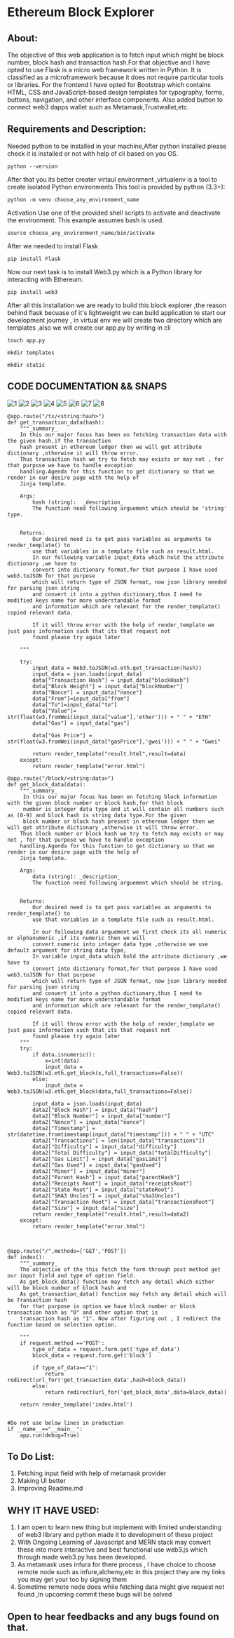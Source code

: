 # Ethereum Block Explorer

## About:  
The objective of this web application is to fetch input which might be block number, block hash and transaction hash.For that objective 
and I have opted to use Flask is a micro web framework written in Python. It is classified as a microframework because it does not require particular tools or libraries.
For the frontend I have opted for Bootstrap which contains HTML, CSS and JavaScript-based design templates for typography, forms, buttons, navigation, and other interface components.
Also added button to connect web3 dapps wallet such as Metamask,Trustwallet,etc.

## Requirements and Description:

Needed python to be installed in your machine,After python installed please check it is installed or not with help of cli based on you OS.

```
python --version 
```

After that you its better creater virtaul environment ,virtualenv is a tool to create isolated Python environments
This tool is provided by python (3.3+):
```
python -m venv choose_any_environment_name
```

Activation
Use one of the provided shell scripts to activate and deactivate the environment. This example assumes bash is used.

```
source choose_any_environment_name/bin/activate
```

After we needed to install Flask

```
pip install Flask
```

Now our next task is to install  Web3.py  which is a Python library for interacting with Ethereum.

```
pip install web3
```

After all this installation we are ready to build this block explorer ,the reason behind flask becuase of it's lightweight we can build application 
to start our development journey , in virtual env we will create two directory which are templates ,also we will create our app.py by writing in cli

```
touch app.py
```

```
mkdir templates 
```
```
mkdir static
```

## CODE DOCUMENTATION && SNAPS


![1](https://user-images.githubusercontent.com/60231189/218648915-a2ace757-4a48-427f-96e5-8860a1e8334d.png)
![2](https://user-images.githubusercontent.com/60231189/218648924-088e9642-400f-4f17-9a61-3f28e86ce566.png)
![3](https://user-images.githubusercontent.com/60231189/218648927-74549c21-d633-42f9-a906-3f08cd995dff.png)
![4](https://user-images.githubusercontent.com/60231189/218648929-208e502d-61ee-4619-9f9e-ea33ea8e581d.png)
![5](https://user-images.githubusercontent.com/60231189/218648930-66586b46-62ce-494b-b9c5-8ab7f1066e3b.png)
![6](https://user-images.githubusercontent.com/60231189/218648934-e97067e0-50e6-41da-a5fc-b01d5f5384ff.png)
![7](https://user-images.githubusercontent.com/60231189/218648940-91a825a0-6476-49ad-bd56-abfe2598189e.png)
![8](https://user-images.githubusercontent.com/60231189/218648941-1ee8d092-7645-4b24-9e21-4d6e88fcbf1d.png)


```
@app.route("/tx/<string:hash>")
def get_transaction_data(hash):
    """_summary_  
    In this our major focus has been on fetching transaction data with the given hash,if the transaction 
    hash present in ethereum ledger then we will get attribute dictionary ,otherwise it will throw error.
    Thus transaction hash we try to fetch may exists or may not , for that purpose we have to handle exception 
    handling.Agenda for this function to get dictionary so that we render in our desire page with the help of 
    Jinja template.

    Args:
        hash (string):  _description_
        The function need following arguement which should be 'string' type. 
        

    Returns:
        Our desired need is to get pass variables as arguments to render_template() to 
        use that variables in a template file such as result.html.
        In our following variable input_data which hold the attribute dictionary ,we have to 
        convert into dictionary format,for that purpose I have used web3.toJSON for that purpose 
        which will return type of JSON format, now json library needed for parsing json string 
        and convert it into a python dictionary,thus I need to modified keys name for more understandable format 
        and information which are relevant for the render_template() copied relevant data.
        
        If it will throw error with the help of render_template we just pass information such that its that request not 
        found please try again later
         
    """ 
    
    try:
        input_data = Web3.toJSON(w3.eth.get_transaction(hash))
        input_data = json.loads(input_data)
        data["Transaction Hash"] = input_data["blockHash"]
        data["Block Height"] = input_data["blockNumber"]
        data["Nonce"] = input_data["nonce"]
        data["From"]=input_data["from"]
        data["To"]=input_data["to"]
        data["Value"]= str(float(w3.fromWei(input_data["value"],'ether'))) + " " + "ETH"
        data["Gas"] = input_data["gas"]
        
        data["Gas Price"] = str(float(w3.fromWei(input_data["gasPrice"],'gwei'))) + " " + "Gwei" 
    
        return render_template("result.html",result=data)
    except:
        return render_template("error.html")
    
@app.route("/block/<string:data>")
def get_block_data(data):
    """_summary_
     In this our major focus has been on fetching block information with the given block number or block hash,for that block
     number is integer data type and it will contain all numbers such as (0-9) and block hash is string data type.For the given 
     block number or block hash present in ethereum ledger then we will get attribute dictionary ,otherwise it will throw error.
    Thus block number or block hash we try to fetch may exists or may not , for that purpose we have to handle exception 
    handling.Agenda for this function to get dictionary so that we render in our desire page with the help of 
    Jinja template.

    Args:
        data (string): _description_
        The function need following arguement which should be string. 
        

    Returns:
        Our desired need is to get pass variables as arguments to render_template() to 
        use that variables in a template file such as result.html.
        
        In our following data arguement we first check its all numeric or alphanumeric ,if its numeric then we will 
        convert numeric into integer data type ,otherwise we use default argument for string data type,
        In variable input_data which hold the attribute dictionary ,we have to 
        convert into dictionary format,for that purpose I have used web3.toJSON for that purpose 
        which will return type of JSON format, now json library needed for parsing json string 
        and convert it into a python dictionary,thus I need to modified keys name for more understandable format 
        and information which are relevant for the render_template() copied relevant data.
        
        If it will throw error with the help of render_template we just pass information such that its that request not 
        found please try again later
    """
    try:
        if data.isnumeric():
            x=int(data)
            input_data = Web3.toJSON(w3.eth.get_block(x,full_transactions=False))
        else:
            input_data = Web3.toJSON(w3.eth.get_block(data,full_transactions=False))
    
        input_data = json.loads(input_data)
        data2["Block Hash"] = input_data["hash"]
        data2["Block Number"] = input_data["number"]
        data2["Nonce"] = input_data["nonce"]
        data2["Timestamp"] = str(datetime.fromtimestamp(input_data["timestamp"])) + " " + "UTC"
        data2["Transactions"] = len(input_data["transactions"])
        data2["Difficulty"] = input_data["difficulty"]
        data2["Total Difficulty"] = input_data["totalDifficulty"]
        data2["Gas Limit"] = input_data["gasLimit"]
        data2["Gas Used"] = input_data["gasUsed"]
        data2["Miner"] = input_data["miner"]
        data2["Parent Hash"] = input_data["parentHash"]
        data2["Receipts Root"] = input_data["receiptsRoot"]
        data2["State Root"] = input_data["stateRoot"]
        data2["SHA3 Uncles"] = input_data["sha3Uncles"]
        data2["Transaction Root"] = input_data["transactionsRoot"]
        data2["Size"] = input_data["size"]
        return render_template("result.html",result=data2)
    except:
        return render_template("error.html")


  
@app.route("/",methods=['GET','POST'])
def index():
    """_summary_
    The objective of the this fetch the form through post method get our input field and type of option field.
    As get_block_data() function may fetch any detail which either will be block number of block hash and 
    As get_transaction_data() function may fetch any detail which will be Transaction hash  
    for that purpose in option we have block number or block transaction hash as "0" and other option that is 
    transaction hash as "1". Now after figuring out , I redirect the function based on selection option. 

    """
    if request.method =='POST':
        type_of_data = request.form.get('type_of_data')
        block_data = request.form.get('block')
        
        if type_of_data=="1":
            return redirect(url_for('get_transaction_data',hash=block_data))
        else:
            return redirect(url_for('get_block_data',data=block_data))

    return render_template('index.html')
    

#Do not use below lines in production 
if __name__=="__main__":
    app.run(debug=True)

```

## To Do List:

1. Fetching input field with help of metamask provider
2. Making UI better
3. Improving Readme.md
## 

## WHY IT HAVE USED:
1. I am open to learn new thing but implement with limited understanding of web3 library and python made it to development of these project 
2. With Ongoing Learning of Javascript and MERN stack may convert these into more interactive and best functional  use web3.js which through made web3.py has been developed.
3. As metamask uses infura for there process , I have choice to choose remote node such as infure,alchemy,etc in this project they are my links you may get your too by signing them
4. Sometime remote node does while fetching data might give request not found ,In upcoming commit these bugs will be solved 

## Open to hear feedbacks and any bugs found on that.
 

